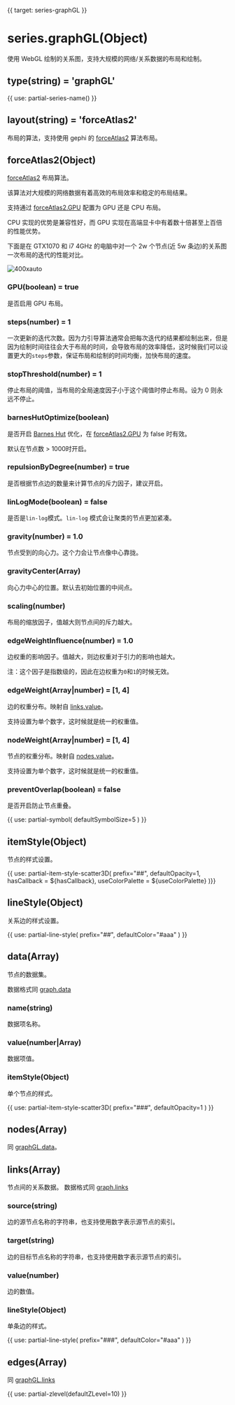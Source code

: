 {{ target: series-graphGL }}

# series.graphGL(Object)

使用 WebGL 绘制的关系图，支持大规模的网络/关系数据的布局和绘制。

## type(string) = 'graphGL'

{{ use: partial-series-name() }}

## layout(string) = 'forceAtlas2'

布局的算法，支持使用 gephi 的 [forceAtlas2](https://github.com/gephi/gephi/wiki/Force-Atlas-2) 算法布局。

## forceAtlas2(Object)

[forceAtlas2](https://github.com/gephi/gephi/wiki/Force-Atlas-2) 布局算法。

该算法对大规模的网络数据有着高效的布局效率和稳定的布局结果。

支持通过 [forceAtlas2.GPU](~series-graphGL.forceAtlas2.GPU) 配置为 GPU 还是 CPU 布局。

CPU 实现的优势是兼容性好，而 GPU 实现在高端显卡中有着数十倍甚至上百倍的性能优势。

下面是在 GTX1070 和 i7 4GHz 的电脑中对一个 2w 个节点(近 5w 条边)的关系图一次布局的迭代的性能对比。

![400xauto](~gpu-layout-perf.png)

### GPU(boolean) = true

是否启用 GPU 布局。

### steps(number) = 1

一次更新的迭代次数。因为力引导算法通常会把每次迭代的结果都绘制出来，但是因为绘制时间往往会大于布局的时间，会导致布局的效率降低，这时候我们可以设置更大的`steps`参数，保证布局和绘制的时间均衡，加快布局的速度。

### stopThreshold(number) = 1

停止布局的阈值，当布局的全局速度因子小于这个阈值时停止布局。设为 0 则永远不停止。

### barnesHutOptimize(boolean)

是否开启 [Barnes Hut](https://en.wikipedia.org/wiki/Barnes%E2%80%93Hut_simulation) 优化，在 [forceAtlas2.GPU](~series-graphGL.forceAtlas2.GPU) 为 false 时有效。

默认在节点数 > 1000时开启。

### repulsionByDegree(number) = true

是否根据节点边的数量来计算节点的斥力因子，建议开启。

### linLogMode(boolean) = false

是否是`lin-log`模式。`lin-log` 模式会让聚类的节点更加紧凑。

### gravity(number) = 1.0

节点受到的向心力。这个力会让节点像中心靠拢。

### gravityCenter(Array)

向心力中心的位置。默认去初始位置的中间点。

### scaling(number)

布局的缩放因子，值越大则节点间的斥力越大。

### edgeWeightInfluence(number) = 1.0

边权重的影响因子。值越大，则边权重对于引力的影响也越大。

注：这个因子是指数级的，因此在边权重为`0`和`1`的时候无效。

### edgeWeight(Array|number) = [1, 4]

边的权重分布。映射自 [links.value](~series-graphGL.links.value)。

支持设置为单个数字，这时候就是统一的权重值。

### nodeWeight(Array|number) = [1, 4]

节点的权重分布。映射自 [nodes.value](~series-graphGL.nodes.value)。

支持设置为单个数字，这时候就是统一的权重值。

### preventOverlap(boolean) = false

是否开启防止节点重叠。

{{ use: partial-symbol(
    defaultSymbolSize=5
) }}

## itemStyle(Object)

节点的样式设置。

{{ use: partial-item-style-scatter3D(
    prefix="##",
    defaultOpacity=1,
    hasCallback = ${hasCallback},
    useColorPalette = ${useColorPalette}
)}}

## lineStyle(Object)

关系边的样式设置。

{{ use: partial-line-style(
    prefix="##",
    defaultColor="#aaa"
) }}



## data(Array)

节点的数据集。

数据格式同 [graph.data](http://echarts.baidu.com/option.html#series-graph.data)

### name(string)

数据项名称。

### value(number|Array)

数据项值。

### itemStyle(Object)

单个节点的样式。

{{ use: partial-item-style-scatter3D(
    prefix="###",
    defaultOpacity=1
) }}


## nodes(Array)

同 [graphGL.data](~series-graphGL.data)。

## links(Array)

节点间的关系数据。
数据格式同 [graph.links](http://echarts.baidu.com/option.html#series-graph.links)

### source(string)

边的源节点名称的字符串，也支持使用数字表示源节点的索引。

### target(string)

边的目标节点名称的字符串，也支持使用数字表示源节点的索引。

### value(number)

边的数值。

### lineStyle(Object)

单条边的样式。

{{ use: partial-line-style(
    prefix="###",
    defaultColor="#aaa"
) }}

## edges(Array)

同 [graphGL.links](~series-graphGL.links)


{{ use: partial-zlevel(defaultZLevel=10) }}